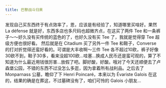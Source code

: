 ```yaml
---
title: 巴黎战斗归来
---
```


发现自己买东西终于有点效率了，恩，应该是有经验了，知道哪里买啥好。果然 La défense 就是好，东西多店也多尺码也超微齐点，在这买了两件 Tee 和一条裤子～～好久没有买传统的蓝色的了，也好久没有买 Tee 了，我就是觉得穿 Tee 超级方便也很好看。 然后就是在 Citadium 买了另外一件 Tee 和鞋子，Converse 的打对折觉得还蛮好看的。可谓是大丰收啊～三件 Tee 各不超过10欧，裤子好像30欧不到，鞋子30多，看来没超100欧...哇塞...换成人民币还是蛮可观的，算了不知道为什么最近用钱很厉害...放假了吧。脚好酸，好酸。哦对了今天还顺便去了卢森堡公园，不错的东西不过没怎么多逛，因为拿着所有战利品。之后去了 Monparnass 公墓，瞻仰了下 Henri Poincaré，本来以为 Évariste Galois 在这的，结果的确是在葬这，不过墓碑没有了，咱们可怜的 Galois 小朋友...